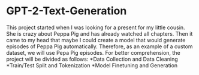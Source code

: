 # GPT-2-Text-Generation
This project started when I was looking for a present for my little cousin. She is crazy about Peppa Pig and has already watched all chapters. Then it came to my head that maybe I could create a model that would generate episodes of Peppa Pig automatically. Therefore, as an example of a custom dataset, we will use Pepa Pig episodes.
For better comprehension, the project will be divided as follows:
  *Data Collection and Data Cleaning
  *Train/Test Split and Tokenization
  *Model Finetuning and Generation
